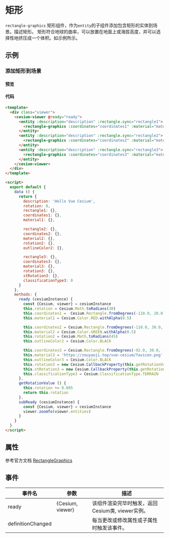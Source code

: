 # 矩形

`rectangle-graphics` 矩形组件，作为`entity`的子组件添加包含矩形的实体到场景。描述矩形。 矩形符合地球的曲率，可以放置在地面上或海拔高度，并可以选择性地挤压成一个体积。如示例所示。

## 示例

### 添加矩形到场景

#### 预览

<doc-preview>
  <template>
    <div class="viewer">
      <cesium-viewer @ready="ready">
        <entity :description="description" :rectangle.sync="rectangle1">
          <rectangle-graphics :coordinates="coordinates1" :material="material1"></rectangle-graphics>
        </entity>
        <entity :description="description" :rectangle.sync="rectangle2">
          <rectangle-graphics :coordinates="coordinates2" :material="material2" :rotation="rotation2" :extrudedHeight="300000.0" :height="100000.0" :outline="true" :outlineColor="outlineColor2"></rectangle-graphics>
        </entity>
        <entity :description="description" :rectangle.sync="rectangle3">
          <rectangle-graphics :coordinates="coordinates3" :material="material3" :rotation="rotation3" :stRotation="stRotation3" :classificationType="classificationType3" @ready="subReady"></rectangle-graphics>
        </entity>
      </cesium-viewer>
    </div>
  </template>

  <script>
    export default {
      data () {
        return {
          description: 'Hello Vue Cesium',
          rotation: 0,
          rectangle1: {},
          coordinates1: {},
          material1: {},

          rectangle2: {},
          coordinates2: {},
          material2: {},
          rotation2: {},
          outlineColor2: {},

          rectangle3: {},
          coordinates3: {},
          material3: {},
          rotation3: {},
          stRotation3: {},
          classificationType3: 0
        }
      },
      methods: {
        ready (cesiumInstance) {
          const {Cesium, viewer} = cesiumInstance
          this.rotation = Cesium.Math.toRadians(30)
          this.coordinates1 =  Cesium.Rectangle.fromDegrees(-110.0, 20.0, -80.0, 25.0)
          this.material1 = Cesium.Color.RED.withAlpha(0.5)

          this.coordinates2 = Cesium.Rectangle.fromDegrees(-110.0, 30.0, -100.0, 40.0)
          this.material2 = Cesium.Color.GREEN.withAlpha(0.5)
          this.rotation2 = Cesium.Math.toRadians(45)
          this.outlineColor2 = Cesium.Color.BLACK

          this.coordinates3 = Cesium.Rectangle.fromDegrees(-92.0, 30.0, -82.0, 40.0)
          this.material3 = 'https://zouyaoji.top/vue-cesium/favicon.png'
          this.outlineColor3 = Cesium.Color.BLACK
          this.rotation3 = new Cesium.CallbackProperty(this.getRotationValue, false)
          this.stRotation3 = new Cesium.CallbackProperty(this.getRotationValue, false)
          this.classificationType3 = Cesium.ClassificationType.TERRAIN
        },
        getRotationValue () {
          this.rotation += 0.005
          return this.rotation
        },
        subReady (cesiumInstance) {
          const {Cesium, viewer} = cesiumInstance
          viewer.zoomTo(viewer.entities)
        }
      }
    }
  </script>
</doc-preview>

#### 代码

```html
<template>
  <div class="viewer">
    <cesium-viewer @ready="ready">
      <entity :description="description" :rectangle.sync="rectangle1">
        <rectangle-graphics :coordinates="coordinates1" :material="material1"></rectangle-graphics>
      </entity>
      <entity :description="description" :rectangle.sync="rectangle2">
        <rectangle-graphics :coordinates="coordinates2" :material="material2" :rotation="rotation2" :extrudedHeight="300000.0" :height="100000.0" :outline="true" :outlineColor="outlineColor2"></rectangle-graphics>
      </entity>
      <entity :description="description" :rectangle.sync="rectangle3">
        <rectangle-graphics :coordinates="coordinates3" :material="material3" :rotation="rotation3" :stRotation="stRotation3" :classificationType="classificationType3" @ready="subReady"></rectangle-graphics>
      </entity>
    </cesium-viewer>
  </div>
</template>

<script>
  export default {
    data () {
      return {
        description: 'Hello Vue Cesium',
        rotation: 0,
        rectangle1: {},
        coordinates1: {},
        material1: {},

        rectangle2: {},
        coordinates2: {},
        material2: {},
        rotation2: {},
        outlineColor2: {},

        rectangle3: {},
        coordinates3: {},
        material3: {},
        rotation3: {},
        stRotation3: {},
        classificationType3: 0
      }
    },
    methods: {
      ready (cesiumInstance) {
        const {Cesium, viewer} = cesiumInstance
        this.rotation = Cesium.Math.toRadians(30)
        this.coordinates1 =  Cesium.Rectangle.fromDegrees(-110.0, 20.0, -80.0, 25.0)
        this.material1 = Cesium.Color.RED.withAlpha(0.5)

        this.coordinates2 = Cesium.Rectangle.fromDegrees(-110.0, 30.0, -100.0, 40.0)
        this.material2 = Cesium.Color.GREEN.withAlpha(0.5)
        this.rotation2 = Cesium.Math.toRadians(45)
        this.outlineColor2 = Cesium.Color.BLACK

        this.coordinates3 = Cesium.Rectangle.fromDegrees(-92.0, 30.0, -82.0, 40.0)
        this.material3 = 'https://zouyaoji.top/vue-cesium/favicon.png'
        this.outlineColor3 = Cesium.Color.BLACK
        this.rotation3 = new Cesium.CallbackProperty(this.getRotationValue, false)
        this.stRotation3 = new Cesium.CallbackProperty(this.getRotationValue, false)
        this.classificationType3 = Cesium.ClassificationType.TERRAIN
      },
      getRotationValue () {
        this.rotation += 0.005
        return this.rotation
      },
      subReady (cesiumInstance) {
        const {Cesium, viewer} = cesiumInstance
        viewer.zoomTo(viewer.entities)
      }
    }
  }
</script>
```

## 属性

参考官方文档 [RectangleGraphics](https://cesiumjs.org/Cesium/Build/Documentation/RectangleGraphics.html)
<!-- |属性名|类型|默认值|描述|
|------|-----|-----|----|
|positions|Property||`optional` 指定表示线条的Cartesian3位置数组。|
|followSurface|Property|true|`optional` 指定线段是弧线还是直线连接。|
|clampToGround|Property|false|`optional` 指定线是否贴地。|
|width|Property|1.0|`optional` 指定线的宽度（像素）。|
|show|Property|true|`optional` 指定线是否可显示。|
|material|MaterialProperty|Color.WHITE|`optional` 指定用于绘制线的材质。|
|depthFailMaterial|MaterialProperty||`optional` 指定用于绘制低于地形的线的材质。|
|granularity|Property|Cesium.Math.RADIANS_PER_DEGREE|`optional`指定每个纬度和经度之间的角距离，当followSurface为true时有效。|
|shadows|Property|ShadowMode.DISABLED|`optional` 指定这些是否投射或接收来自每个光源的阴影。|
|distanceDisplayCondition|Property||`optional` 指定相机到线的距离。|
|zIndex|Property|0|`optional` 指定用于排序地面几何的zIndex。 仅当`clampToGround`为真且支持地形上的折线时才有效。|
--- -->

## 事件

|事件名|参数|描述|
|------|----|----|
|ready|{Cesium, viewer}|该组件渲染完毕时触发，返回Cesium类, viewer实例。|
|definitionChanged||每当更改或修改属性或子属性时触发该事件。|
